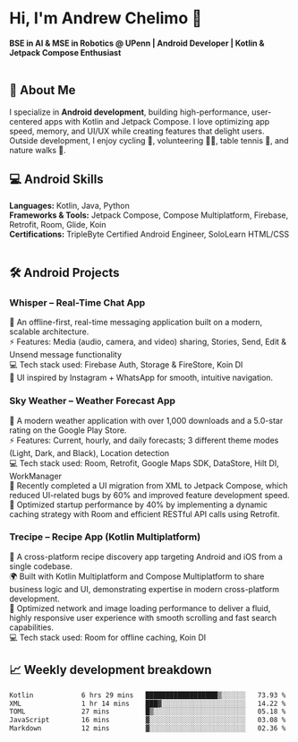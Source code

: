 # Hi, I'm Andrew Chelimo 👋

**BSE in AI & MSE in Robotics @ UPenn  | Android Developer | Kotlin & Jetpack Compose Enthusiast**
<br>
<br>


## 🚀 About Me
I specialize in **Android development**, building high-performance, user-centered apps with Kotlin and Jetpack Compose. I love optimizing app speed, memory, and UI/UX while creating features that delight users. Outside development, I enjoy cycling 🚴, volunteering 👨‍🏫, table tennis 🏓, and nature walks 🌿.


## 💻 Android Skills
**Languages:** Kotlin, Java, Python  
**Frameworks & Tools:** Jetpack Compose, Compose Multiplatform, Firebase, Retrofit, Room, Glide, Koin  
**Certifications:** TripleByte Certified Android Engineer, SoloLearn HTML/CSS  
<br>

## 🛠 Android Projects

### Whisper – Real-Time Chat App
💬 An offline-first, real-time messaging application built on a modern, scalable architecture. <br>
⚡ Features: Media (audio, camera, and video) sharing, Stories, Send, Edit & Unsend message functionality <br>
💻 Tech stack used: Firebase Auth, Storage & FireStore, Koin DI <br>
🎨 UI inspired by Instagram + WhatsApp for smooth, intuitive navigation.  <br>


### Sky Weather – Weather Forecast App
💬 A modern weather application with over 1,000 downloads and a 5.0-star rating on the Google Play Store. <br>
⚡ Features: Current, hourly, and daily forecasts; 3 different theme modes (Light, Dark, and Black), Location detection <br>
💻 Tech stack used: Room, Retrofit, Google Maps SDK, DataStore, Hilt DI, WorkManager <br>
🎨 Recently completed a UI migration from XML to Jetpack Compose, which reduced UI-related bugs by 60% and improved feature development speed. <br>
🍳 Optimized startup performance by 40% by implementing a dynamic caching strategy with Room and efficient RESTful API calls using Retrofit. <br>

### Trecipe – Recipe App (Kotlin Multiplatform)
💬 A cross-platform recipe discovery app targeting Android and iOS from a single codebase. <br>
🌍 Built with Kotlin Multiplatform and Compose Multiplatform to share business logic and UI, demonstrating expertise in modern cross-platform development. <br>
🎨 Optimized network and image loading performance to deliver a fluid, highly responsive user experience with smooth scrolling and fast search capabilities. <br>
💻 Tech stack used: Room for offline caching, Koin DI   <br>



## 📈 Weekly development breakdown
<!--START_SECTION:waka-->

```txt
Kotlin            6 hrs 29 mins   ██████████████████▒░░░░░░   73.93 %
XML               1 hr 14 mins    ███▓░░░░░░░░░░░░░░░░░░░░░   14.22 %
TOML              27 mins         █▒░░░░░░░░░░░░░░░░░░░░░░░   05.18 %
JavaScript        16 mins         ▓░░░░░░░░░░░░░░░░░░░░░░░░   03.08 %
Markdown          12 mins         ▓░░░░░░░░░░░░░░░░░░░░░░░░   02.36 %
```

<!--END_SECTION:waka-->
